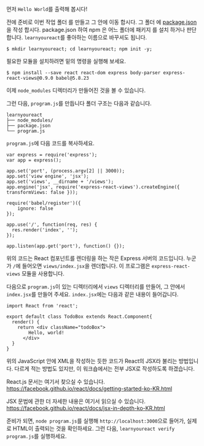먼저 `Hello World`를 출력해 봅시다!

전에 준비로 이번 작업 폴더 를 만들고 그 안에 이동 합시다.
그 폴더 에 [package.json](https://docs.npmjs.com/getting-started/using-a-package.json) 을 작성 합시다.
package.json 하여 npm 은 어느 폴더에 패키지 를 설치 하거나 판단 합니다.
`learnyoureact`를 좋아하는 이름으로 바꾸셔도 됩니다.

`$ mkdir learnyoureact; cd learnyoureact; npm init -y;`

필요한 모듈을 설치하려면 밑의 명령을 실행해 보세요.

`$ npm install --save react react-dom express body-parser express-react-views@0.9.0 babel@5.8.23`

이제 `node_modules` 디렉터리가 만들어진 것을 볼 수 있습니다.

그런 다음, `program.js`를 만듭니다 폴더 구조는 다음과 같습니다.

```
learnyoureact
├── node_modules/
├── package.json
└── program.js
```

`program.js`에 다음 코드를 복사하세요.

```
var express = require('express');
var app = express();

app.set('port', (process.argv[2] || 3000));
app.set('view engine', 'jsx');
app.set('views', __dirname + '/views');
app.engine('jsx', require('express-react-views').createEngine({ transformViews: false }));

require('babel/register')({
    ignore: false
});

app.use('/', function(req, res) {
  res.render('index', '');
});

app.listen(app.get('port'), function() {});
```
위의 코드는 React 컴포넌트를 렌더링을 하는 작은 Express 서버의 코드입니다.
누군가 `/`에 들어오면 `views/index.jsx`을 렌더합니다. 이 프로그램은 `express-react-views` 모듈을 사용합니다.


다음으로 `program.js`이 있는 디렉터리에서 `views` 디렉터리를 만들어, 그 안에서 `index.jsx`를 만들어 주세요.
`index.jsx`에는 다음과 같은 내용이 들어갑니다.

```
import React from 'react';

export default class TodoBox extends React.Component{
  render() {
    return <div className="todoBox">
        Hello, world!
      </div>
  }
}
```

위의 JavaScript 안에 XML을 작성하는 듯한 코드가 React의 JSX라 불리는 방법입니다.
다르게 적는 방법도 있지만, 이 워크숍에서는 전부 JSX로 작성하도록 하겠습니다.

React.js 문서는 여기서 찾으실 수 있습니다. https://facebook.github.io/react/docs/getting-started-ko-KR.html

JSX 문법에 관한 더 자세한 내용은 여기서 읽으실 수 있습니다. https://facebook.github.io/react/docs/jsx-in-depth-ko-KR.html

준비가 되면, `node program.js`를 실행해 `http://localhost:3000`으로 들어가, 실제로 HTML이 출력되는 것을 확인하세요.
그런 다음, `learnyoureact verify program.js`를 실행하세요.
